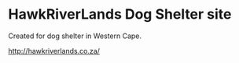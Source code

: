 # HawkRiverLands Dog Shelter site

Created for dog shelter in Western Cape.

http://hawkriverlands.co.za/
